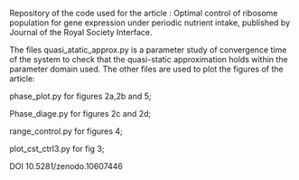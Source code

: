 Repository of the code used for the article : Optimal control of ribosome population for gene expression under periodic nutrient intake, published by Journal of the Royal Society Interface.

The files quasi_atatic_approx.py is a parameter study of convergence time of the system to check that the quasi-static approximation holds within the parameter domain used.
The other files are used to plot the figures of the article:

phase_plot.py for figures 2a,2b and 5;

Phase_diage.py for figures 2c and 2d;

range_control.py for figures 4;

plot_cst_ctrl3.py for fig 3;

DOI 10.5281/zenodo.10607446

